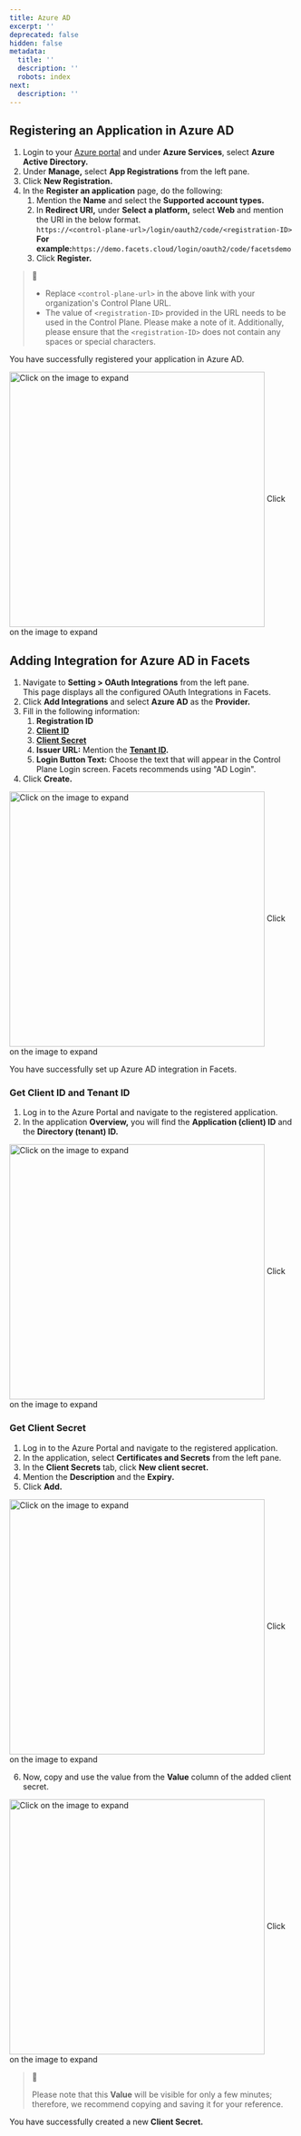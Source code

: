 ```yaml
---
title: Azure AD
excerpt: ''
deprecated: false
hidden: false
metadata:
  title: ''
  description: ''
  robots: index
next:
  description: ''
---
```

## Registering an Application in Azure AD

1. Login to your [Azure portal](https://portal.azure.com/) and under **Azure Services**, select **Azure Active Directory.**
2. Under **Manage,** select **App Registrations** from the left pane. 
3. Click **New Registration.**
4. In the **Register an application** page, do the following:
   1. Mention the **Name** and select the **Supported account types.**
   2. In **Redirect URI,** under **Select a platform,** select **Web** and mention the URI in the below format.\
      `https://<control-plane-url>/login/oauth2/code/<registration-ID>`\
      **For example:**`https://demo.facets.cloud/login/oauth2/code/facetsdemo`
   3. Click **Register.**

> 📘
>
> * Replace `<control-plane-url>` in the above link with your organization's Control Plane URL.
> * The value of `<registration-ID>` provided in the URL needs to be used in the Control Plane. Please make a note of it. Additionally, please ensure that the `<registration-ID>` does not contain any spaces or special characters.

You have successfully registered your application in Azure AD.

<Image alt="Click on the image to expand" align="center" width="450px" border={true} src="https://files.readme.io/a16c309-Reg_an_app_in_Azure_AD.gif">
  Click on the image to expand
</Image>

## Adding Integration for Azure AD in Facets

1. Navigate to **Setting > OAuth Integrations** from the left pane.\
   This page displays all the configured OAuth Integrations in Facets.
2. Click **Add Integrations** and select **Azure AD** as the **Provider.**
3. Fill in the following information:
   1. **Registration ID**
   2. **[Client ID](doc:integrating-with-azure-ad#get-client-id-and-tenant-id)**
   3. **[Client Secret](doc:integrating-with-azure-ad#get-client-secret)**
   4. **Issuer URL:** Mention the **[Tenant ID](doc:integrating-with-azure-ad#get-client-id-and-tenant-id).**
   5. **Login Button Text:** Choose the text that will appear in the Control Plane Login screen. Facets recommends using "AD Login".
4. Click **Create.**

<Image alt="Click on the image to expand" align="center" width="450px" border={true} src="https://files.readme.io/3198083-image.png">
  Click on the image to expand
</Image>

You have successfully set up Azure AD integration in Facets.

### Get Client ID and Tenant ID

1. Log in to the Azure Portal and navigate to the registered application.
2. In the application **Overview,** you will find the **Application (client) ID** and the **Directory (tenant) ID.**

<Image alt="Click on the image to expand" align="center" width="450px" border={true} src="https://files.readme.io/e39d728-image.png">
  Click on the image to expand
</Image>

### Get Client Secret

1. Log in to the Azure Portal and navigate to the registered application.
2. In the application, select **Certificates and Secrets** from the left pane.
3. In the **Client Secrets** tab, click **New client secret.**
4. Mention the **Description** and the **Expiry.** 
5. Click **Add.** 

<Image alt="Click on the image to expand" align="center" width="450px" border={true} src="https://files.readme.io/6e6f7dc-image.png">
  Click on the image to expand
</Image>

6. Now, copy and use the value from the **Value** column of the added client secret.

<Image alt="Click on the image to expand" align="center" width="450px" border={true} src="https://files.readme.io/2b6ab35-image.png">
  Click on the image to expand
</Image>

> 📘
>
> Please note that this **Value** will be visible for only a few minutes; therefore, we recommend copying and saving it for your reference.

You have successfully created a new **Client Secret.**
